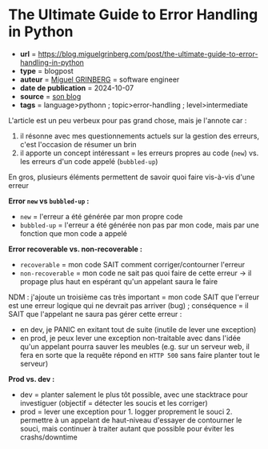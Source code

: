 # The Ultimate Guide to Error Handling in Python

- **url** = https://blog.miguelgrinberg.com/post/the-ultimate-guide-to-error-handling-in-python
- **type** = blogpost
- **auteur** = [Miguel GRINBERG](https://blog.miguelgrinberg.com/post/about-me) = software engineer
- **date de publication** = 2024-10-07
- **source** = [son blog](https://blog.miguelgrinberg.com/index)
- **tags** = language>pythonn ; topic>error-handling ; level>intermediate


L'article est un peu verbeux pour pas grand chose, mais je l'annote car :

1. il résonne avec mes questionnements actuels sur la gestion des erreurs, c'est l'occasion de résumer un brin
2. il apporte un concept intéressant = les erreurs propres au code (`new`) vs. les erreurs d'un code appelé (`bubbled-up`)


En gros, plusieurs éléments permettent de savoir quoi faire vis-à-vis d'une erreur

**Error `new` vs `bubbled-up` :**

- `new` = l'erreur a été générée par mon propre code
- `bubbled-up` = l'erreur a été générée non pas par mon code, mais par une fonction que mon code a appelé

**Error recoverable vs. non-recoverable :**

- `recoverable` = mon code SAIT comment corriger/contourner l'erreur
- `non-recoverable` = mon code ne sait pas quoi faire de cette erreur → il propage plus haut en espérant qu'un appelant saura le faire

NDM : j'ajoute un troisième cas très important = mon code SAIT que l'erreur est une erreur logique qui ne devrait pas arriver (bug) ; conséquence = il SAIT que l'appelant ne saura pas gérer cette erreur :

- en dev, je PANIC en exitant tout de suite (inutile de lever une exception)
- en prod, je peux lever une exception non-traitable avec dans l'idée qu'un appelant pourra sauver les meubles (e.g. sur un serveur web, il fera en sorte que la requête répond en `HTTP 500` sans faire planter tout le serveur)

**Prod vs. dev :**

- dev = planter salement le plus tôt possible, avec une stacktrace pour investiguer (objectif = détecter les soucis et les corriger)
- prod = lever une exception pour 1. logger proprement le souci 2. permettre à un appelant de haut-niveau d'essayer de contourner le souci, mais continuer à traiter autant que possible pour éviter les crashs/downtime

